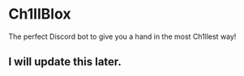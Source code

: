 # Ch1llBlox
The perfect Discord bot to give you a hand in the most Ch1llest way!

## I will update this later.
